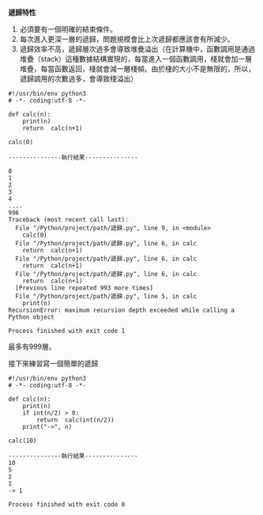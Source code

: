 **遞歸特性**

1. 必須要有一個明確的結束條件。
2. 每次進入更深一層的遞歸，問題規模會比上次遞歸都應該會有所減少。
3. 遞歸效率不高，遞歸層次過多會導致堆疊溢出（在計算機中，函數調用是通過堆疊（stack）這種數據結構實現的，每當進入一個函數調用，棧就會加一層堆疊，每當函數返回，棧就會減一層棧幀。由於棧的大小不是無限的，所以，遞歸調用的次數過多，會導致棧溢出）


```
#!/usr/bin/env python3
# -*- coding:utf-8 -*-

def calc(n):
    print(n)
    return  calc(n+1)

calc(0)

---------------執行結果---------------

0
1
2
3
4
....
996
Traceback (most recent call last):
  File "/Python/project/path/遞歸.py", line 9, in <module>
    calc(0)
  File "/Python/project/path/遞歸.py", line 6, in calc
    return  calc(n+1)
  File "/Python/project/path/遞歸.py", line 6, in calc
    return  calc(n+1)
  File "/Python/project/path/遞歸.py", line 6, in calc
    return  calc(n+1)
  [Previous line repeated 993 more times]
  File "/Python/project/path/遞歸.py", line 5, in calc
    print(n)
RecursionError: maximum recursion depth exceeded while calling a Python object

Process finished with exit code 1
```

最多有999層。

接下來練習寫一個簡單的遞歸

```
#!/usr/bin/env python3
# -*- coding:utf-8 -*-

def calc(n):
    print(n)
    if int(n/2) > 0:
        return  calc(int(n/2))
    print("->", n)

calc(10)

---------------執行結果---------------
10
5
2
1
-> 1

Process finished with exit code 0
```



